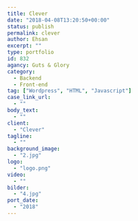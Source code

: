 ```yaml
---
title: Clever
date: "2018-04-08T13:20:50+00:00"
status: publish
permalink: clever
author: Ehsan
excerpt: ""
type: portfolio
id: 832
agancy: Guts & Glory
category:
  - Backend
  - Front-end
tag: ["Wordpress", "HTML", "Javascript"]
case_link_url:
  - ""
body_text:
  - ""
client:
  - "Clever"
tagline:
  - ""
background_image:
  - "2.jpg"
logo:
  - "logo.png"
video:
  - ""
bilder:
  - "4.jpg"
port_date:
  - "2018"
---
```


